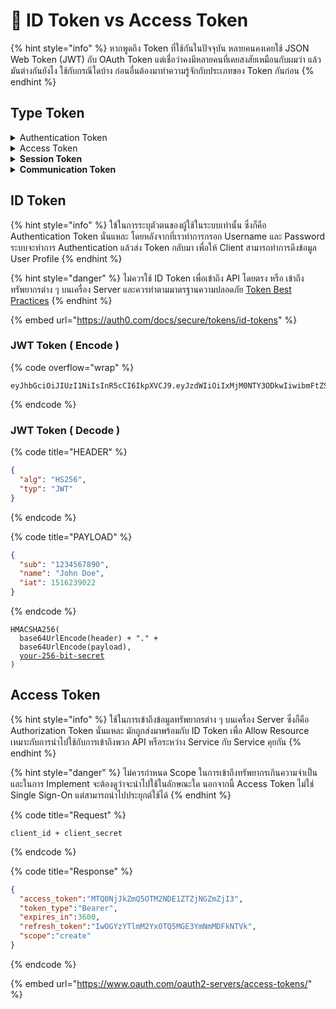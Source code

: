 # 🔵 ID Token vs Access Token

{% hint style="info" %}
หากพูดถึง Token ที่ใช้กันในปัจจุบัน หลายคนคงเคยใช้ JSON Web Token (JWT) กับ OAuth Token แต่เชื่อว่าคงมีหลายคนที่เคยสงสัยเหมือนกับผมว่า แล้วมันต่างกันยังไง ใช้กับกรณีใดบ้าง ก่อนอื่นต้องมาทำความรู้จักกับประเภทของ Token กันก่อน
{% endhint %}

## Type Token

<details>

<summary>Authentication Token</summary>

เป็น Token ที่ใช้ในการพิสูจน์ตัวตนของผู้ใช้ในระบบ เช่น [JSON Web Token ( JWT )](https://jwt.io/) ที่เป็นไปตามข้อกำหนด OpenID Connect

</details>

<details>

<summary>Access Token</summary>

เป็น Token ที่ใช้สำหรับ Application ที่ต้องการเข้าถึงข้อมูลทรัพยากรต่าง ๆ บน Server เช่น OAuth 2.0

</details>

<details>

<summary><strong>Session Token</strong></summary>

เป็น Token ที่ใช้ในการเก็บข้อมูล Session ของผู้ใช้ที่ Login เข้าสู่ระบบ และทำให้ระบบรู้ว่าผู้ใช้คือใครและต้องการเข้าถึงบริการหรือข้อมูลใด

</details>

<details>

<summary><strong>Communication Token</strong></summary>

เป็น Token ที่ใช้ในการเข้าถึงบริการหรือเครือข่าย เช่น CSRF Token ที่ใช้ในการป้องกันการโจมตีแบบ Cross-Site Request Forgery ( CSRF )

</details>

## **ID Token**

{% hint style="info" %}
ใข้ในการระบุตัวตนของผู้ใช้ในระบบเท่านั้น ซึ่งก็คือ Authentication Token นั่นแหละ โดยหลังจากที่เราทำการกรอก Username และ Password ระบบจะทำการ Authentication แล้วส่ง Token กลับมา เพื่อให้ Client สามารถทำการดึงข้อมูล User Profile
{% endhint %}

{% hint style="danger" %}
ไม่ควรใช้ ID Token เพื่อเข้าถึง API โดยตรง หรือ เข้าถึงทรัพยากรต่าง ๆ บนเครื่อง Server และควรทำตามมาตรฐานความปลอดภัย [Token Best Practices](https://auth0.com/docs/secure/tokens/token-best-practices)&#x20;
{% endhint %}

{% embed url="https://auth0.com/docs/secure/tokens/id-tokens" %}

### JWT Token ( Encode )

{% code overflow="wrap" %}
```
eyJhbGciOiJIUzI1NiIsInR5cCI6IkpXVCJ9.eyJzdWIiOiIxMjM0NTY3ODkwIiwibmFtZSI6IkpvaG4gRG9lIiwiaWF0IjoxNTE2MjM5MDIyfQ.SflKxwRJSMeKKF2QT4fwpMeJf36POk6yJV_adQssw5c
```
{% endcode %}

### JWT Token ( Decode )

{% code title="HEADER" %}
```json
{
  "alg": "HS256",
  "typ": "JWT"
}
```
{% endcode %}

{% code title="PAYLOAD" %}
```json
{
  "sub": "1234567890",
  "name": "John Doe",
  "iat": 1516239022
}
```
{% endcode %}

<pre data-title="VERIFY SIGNATURE"><code>HMACSHA256(
  base64UrlEncode(header) + "." +
  base64UrlEncode(payload),
  <a data-footnote-ref href="#user-content-fn-1">your-256-bit-secret</a>
)
</code></pre>

## **Access Token**

{% hint style="info" %}
ใช้ในการเข้าถึงข้อมูลทรัพยากรต่าง ๆ บนเครื่อง Server ซึ่งก็คือ Authorization Token นั่นแหละ มักถูกส่งมาพร้อมกับ ID Token เพื่อ Allow Resource เหมาะกับการนำไปใช้กับการเข้าถึงพวก API หรือระหว่าง Service กับ Service คุยกัน
{% endhint %}

{% hint style="danger" %}
ไม่ควรกำหนด Scope ในการเข้าถึงทรัพยากรเกินความจำเป็น และในการ Implement จะต้องดูว่าจะนำไปใช้ในลักษณะใด นอกจากนี้ Access Token ไม่ใช่ Single Sign-On แต่สามารถนำไปประยุกต์ใช้ได้
{% endhint %}

{% code title="Request" %}
```
client_id + client_secret
```
{% endcode %}

{% code title="Response" %}
```json
{
  "access_token":"MTQ0NjJkZmQ5OTM2NDE1ZTZjNGZmZjI3",
  "token_type":"Bearer",
  "expires_in":3600,
  "refresh_token":"IwOGYzYTlmM2YxOTQ5MGE3YmNmMDFkNTVk",
  "scope":"create"
}
```
{% endcode %}

{% embed url="https://www.oauth.com/oauth2-servers/access-tokens/" %}

[^1]: 

